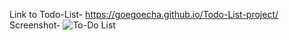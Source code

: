Link to Todo-List- https://goegoecha.github.io/Todo-List-project/
Screenshot- ![To-Do List](https://github.com/Goegoecha/Todo-List-project/assets/116905665/47412426-0916-41f4-a869-774b0bf7d642)
